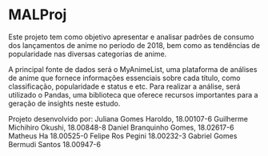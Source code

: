 # MALProj

Este projeto tem como objetivo apresentar e analisar padrões de consumo dos lançamentos de anime no periodo de 2018, bem como as tendências de popularidade nas diversas categorias de anime.

A principal fonte de dados será o MyAnimeList, uma plataforma de análises de anime que fornece informações essenciais sobre cada título, como classificação, popularidade e status e etc. Para realizar a análise, será utilizado o Pandas, uma biblioteca que oferece recursos importantes para a geração de insights neste estudo.


Projeto desenvolvido por: 
Juliana Gomes Haroldo, 18.00107-6
Guilherme Michihiro Okushi, 18.00848-8
Daniel Branquinho Gomes, 18.02617-6
Matheus Ha 18.00525-0
Felipe Ros Pegini 18.00232-3
Gabriel Gomes Bermudi Santos 18.00947-6
